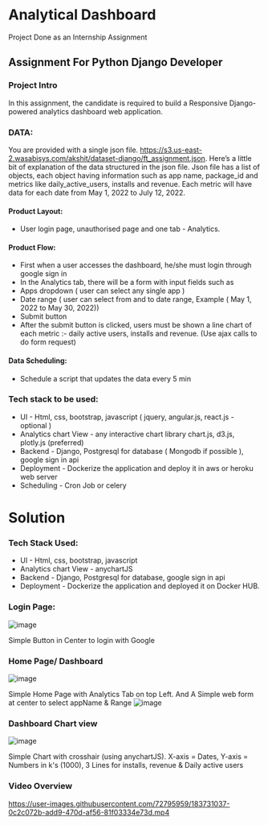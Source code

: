# Analytical Dashboard

Project Done as an Internship Assignment 

## Assignment For Python Django Developer

### Project Intro
In this assignment, the candidate is required to build a Responsive Django-powered analytics dashboard web application.

### DATA:
You are provided with a single json file.
https://s3.us-east-2.wasabisys.com/akshit/dataset-django/ft_assignment.json.
Here’s a little bit of explanation of the data structured in the json file. Json file has a list of objects, each object having information such as app name, package_id and metrics like daily_active_users, installs and revenue. Each metric will have data for each date from May 1, 2022 to July 12, 2022.
#### Product Layout:
- User login page, unauthorised page and one tab - Analytics.
#### Product Flow:
- First when a user accesses the dashboard, he/she must login through google sign in
- In the Analytics tab, there will be a form with input fields such as
- Apps dropdown ( user can select any single app )
- Date range ( user can select from and to date range, Example ( May 1, 2022
to May 30, 2022))
- Submit button
- After the submit button is clicked, users must be shown a line chart of each metric :- daily active users, installs and revenue. (Use ajax calls to do form request)
#### Data Scheduling:
- Schedule a script that updates the data every 5 min

### Tech stack to be used:
- UI - Html, css, bootstrap, javascript ( jquery, angular.js, react.js - optional )
- Analytics chart View - any interactive chart library chart.js, d3.js, plotly.js (preferred)
- Backend - Django, Postgresql for database ( Mongodb if possible ), google sign in api
- Deployment - Dockerize the application and deploy it in aws or heroku web server
- Scheduling - Cron Job or celery


# Solution

### Tech Stack Used:
- UI - Html, css, bootstrap, javascript
- Analytics chart View - anychartJS
- Backend - Django, Postgresql for database, google sign in api
- Deployment - Dockerize the application and deployed it on Docker HUB.

### Login Page:
![image](https://user-images.githubusercontent.com/72795959/183726963-225eb813-af81-4b8f-9163-1fad18167c51.png)

Simple Button in Center to login with Google

### Home Page/ Dashboard
![image](https://user-images.githubusercontent.com/72795959/183727226-7bb9d5a4-0a58-4600-b1de-991bf58a2b20.png)

Simple Home Page with Analytics Tab on top Left.
And A Simple web form at center to select appName & Range
![image](https://user-images.githubusercontent.com/72795959/183727555-9edbf144-8298-4f75-85db-6fbe02e0127b.png)

### Dashboard Chart view
![image](https://user-images.githubusercontent.com/72795959/183727734-0ef5aecd-6caf-4af9-8d7f-41cd047d37b6.png)

Simple Chart with crosshair (using anychartJS).
X-axis = Dates, Y-axis = Numbers in k's (1000), 3 Lines for installs, revenue & Daily active users

### Video Overview

https://user-images.githubusercontent.com/72795959/183731037-0c2c072b-add9-470d-af56-81f03334e73d.mp4

